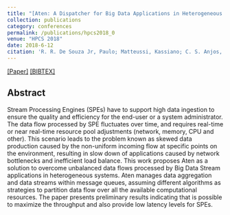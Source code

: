 ```yaml
---
title: "[Aten: A Dispatcher for Big Data Applications in Heterogeneous Systems](https://ieeexplore.ieee.org/document/8514403)"
collection: publications
category: conferences
permalink: /publications/hpcs2018_0
venue: "HPCS 2018"
date: 2018-6-12
citation: 'R. R. De Souza Jr, Paulo; Matteussi, Kassiano; C. S. Anjos, Julio; D. D. dos Santos, Jobe and R. Geyer, Claudio; <b>da Silva Veith, Alexandre</b>'
---
```

[[Paper]](http://aveith.github.io/files/hpcs2018_0.pdf) [[BIBTEX]](http://aveith.github.io/files/hpcs2018_0.bib)



## Abstract
Stream Processing Engines (SPEs) have to support high data ingestion to ensure the quality and efficiency for the end-user or a system administrator. The data flow processed by SPE fluctuates over time, and requires real-time or near real-time resource pool adjustments (network, memory, CPU and other). This scenario leads to the problem known as skewed data production caused by the non-uniform incoming flow at specific points on the environment, resulting in slow down of applications caused by network bottlenecks and inefficient load balance. This work proposes Aten as a solution to overcome unbalanced data flows processed by Big Data Stream applications in heterogeneous systems. Aten manages data aggregation and data streams within message queues, assuming different algorithms as strategies to partition data flow over all the available computational resources. The paper presents preliminary results indicating that is possible to maximize the throughput and also provide low latency levels for SPEs.


